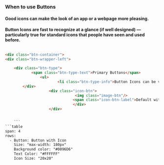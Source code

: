 
### When to use Buttons

#### Good icons can make the look of an app or a webpage more pleasing.
#### Button Icons are fast to recognize at a glance (if well designed) — particularly true for standard icons that people have seen and used before. 

```html

<div class="btn-container">
<div class="btn-wrapper-left">
        
    <div class="btn-type">
            <span class="btn-type-text">Primary Buttons</span>
                <ul>
                        <li class="btn-type-info">Button Icons can be visually pleasing and enhance the aesthetic appeal of a design</li>
        </div>
                    <div class="icon-btn">
                                <img class="image-btn"/>
                               <span class="icon-btn-label">Default with icon</span>
                               </div>
                    </div>


    ```
```table
span: 4
rows:
  - Button: Button with Icon
    Size: "max-width: 180px"
    Background color: "#0096D6"
    Text Color: "#FFFFFF"
    Icon Size: "20x20"
  
```
